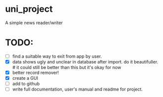 # uni_project

A simple news reader/writer

# TODO:

- [ ] find a suitable way to exit from app by user.
- [x] data shows ugly and unclear in database after import. do it beautifuller.    # it could still be better than this but it's okay for now
- [x] better record remover!
- [x] create a GUI
- [ ] add to github
- [ ] write full documentation, user's manual and readme for project.
